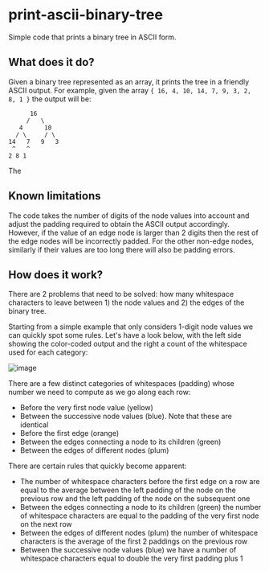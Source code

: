 # print-ascii-binary-tree
Simple code that prints a binary tree in ASCII form.

## What does it do?
Given a binary tree represented as an array, it prints the tree in a friendly ASCII output. For example, given the array `{ 16, 4, 10, 14, 7, 9, 3, 2, 8, 1 }` the output will be:
```
      16
     /   \
   4      10
  / \     / \
14   7   9   3
 ^   ^
2 8 1
```

The 
## Known limitations
The code takes the number of digits of the node values into account and adjust the padding required to obtain the ASCII output accordingly. However, if the value of an edge node is larger than 2 digits then the rest of the edge nodes will be incorrectly padded. For the other non-edge nodes, similarly if their values are too long there will also be padding errors.

## How does it work?
There are 2 problems that need to be solved: how many whitespace characters to leave between 1) the node values and 2) the edges of the binary tree.

Starting from a simple example that only considers 1-digit node values we can quickly spot some rules. Let's have a look below, with the left side showing the color-coded output and the right a count of the whitespace used for each category:

![image](https://github.com/luckerby/print-ascii-binary-tree/assets/31319583/4da9599a-67ba-42f5-a644-722fde71bb8d)

There are a few distinct categories of whitespaces (padding) whose number we need to compute as we go along each row:
- Before the very first node value (yellow)
- Between the successive node values (blue). Note that these are identical
- Before the first edge (orange)
- Between the edges connecting a node to its children (green)
- Between the edges of different nodes (plum)

There are certain rules that quickly become apparent:
- The number of whitespace characters before the first edge on a row are equal to the average between the left padding of the node on the previous row and the left padding of the node on the subsequent one
- Between the edges connecting a node to its children (green) the number of whitespace characters are equal to the padding of the very first node on the next row
- Between the edges of different nodes (plum) the number of whitespace characters is the average of the first 2 paddings on the previous row
- Between the successive node values (blue) we have a number of whitespace characters equal to double the very first padding plus 1

